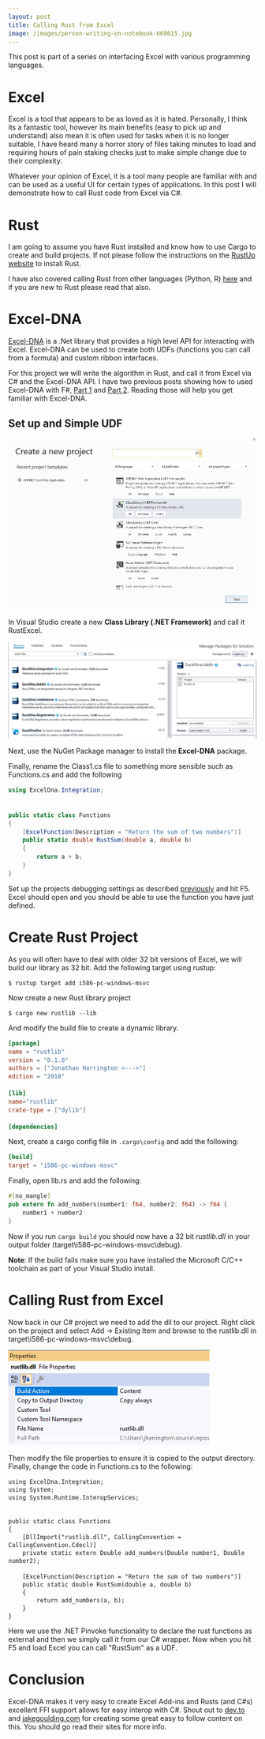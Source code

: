 ```yaml
---
layout: post
title: Calling Rust from Excel
image: /images/person-writing-on-notebook-669615.jpg
---
```


This post is part of a series on interfacing Excel with various programming languages.

# Excel

Excel is a tool that appears to be as loved as it is hated. Personally, I think its a fantastic tool, however its main benefits (easy to pick up and understand) also mean it is often used for tasks when it is no longer suitable, I have heard many a horror story of files taking minutes to load and requiring hours of pain staking checks just to make simple change due to their complexity.

Whatever your opinion of Excel, it is a tool many people are familiar with and can be used as a useful UI for certain types of applications. In this post I will demonstrate how to call Rust code from Excel via C#.

# Rust

I am going to assume you have Rust installed and know how to use Cargo to create and build projects. If not please follow the instructions on the [RustUp website](https://rustup.rs/) to install Rust.

I have also covered calling Rust from other languages (Python, R) [here](https://blog.jonharrington.org/rust-and-swig/) and if you are new to Rust please read that also.

# Excel-DNA

[Excel-DNA](https://excel-dna.net/) is a .Net library that provides a high level API for interacting with Excel. Excel-DNA can be used to create both UDFs (functions you can call from a formula) and custom ribbon interfaces.

For this project we will write the algorithm in Rust, and call it from Excel via C# and the Excel-DNA API. I have two previous posts showing how to used Excel-DNA with F#, [Part 1][1] and [Part 2][2]. Reading those will help you get familiar with Excel-DNA.

## Set up and Simple UDF

![Create New Project](/images/excel_rust/create_new.jpg)

In Visual Studio create a new **Class Library (.NET Framework)** and call it RustExcel.



![Install ExcelDna.Addin Package](/images/excel_rust/install_pkg.jpg)

Next, use the NuGet Package manager to install the **Excel-DNA** package. 

Finally, rename the Class1.cs file to something more sensible such as Functions.cs and add the following

```C#
using ExcelDna.Integration;


public static class Functions
{
    [ExcelFunction(Description = "Return the sum of two numbers")]
    public static double RustSum(double a, double b)
    {
        return a + b;
    }
}
```

Set up the projects debugging settings as described [previously][1] and hit F5. Excel should open and you should be able to use the function you have just defined.



# Create Rust Project

As you will often have to deal with older 32 bit versions of Excel, we will build our library as 32 bit. Add the following target using rustup:

```
$ rustup target add i586-pc-windows-msvc
```

Now create a new Rust library project

```
$ cargo new rustlib --lib
```

And modify the build file to create a dynamic library.

```toml
[package]
name = "rustlib"
version = "0.1.0"
authors = ["Jonathan Harrington <--->"]
edition = "2018"

[lib]
name="rustlib"
crate-type = ["dylib"]

[dependencies]
```

Next, create a cargo config file in `.cargo\config` and add the following:

```toml
[build]
target = "i586-pc-windows-msvc"
```

Finally, open lib.rs and add the following:

```Rust
#[no_mangle]
pub extern fn add_numbers(number1: f64, number2: f64) -> f64 {
    number1 + number2
}
```

Now if you run `cargo build` you should now have a 32 bit *rustlib.dll* in your output folder (target\i586-pc-windows-msvc\debug).

**Note**: If the build fails make sure you have installed the Microsoft C/C++ toolchain as part of your Visual Studio install.



# Calling Rust from Excel

Now back in our C# project we need to add the dll to our project. Right click on the project and select Add -> Existing Item and browse to the rustlib.dll in target\i586-pc-windows-msvc\debug. 

![](/images/excel_rust/rustlib_props.png)

Then modify the file properties to ensure it is copied to the output directory. Finally, change the code in Functions.cs to the following:

```
using ExcelDna.Integration;
using System;
using System.Runtime.InteropServices;


public static class Functions
{
    [DllImport("rustlib.dll", CallingConvention = CallingConvention.Cdecl)]
    private static extern Double add_numbers(Double number1, Double number2);

    [ExcelFunction(Description = "Return the sum of two numbers")]
    public static double RustSum(double a, double b)
    {
        return add_numbers(a, b);
    }
}
```

Here we use the .NET Pinvoke functionality to declare the rust functions as external and then we simply call it from our C# wrapper. Now when you hit F5 and load Excel you can call "RustSum" as a UDF.


# Conclusion

Excel-DNA makes it very easy to create Excel Add-ins and Rusts (and C#s) excellent FFI support allows for easy interop with C#. Shout out to [dev.to](https://dev.to/living_syn/calling-rust-from-c-6hk) and [jakegoulding.com](http://jakegoulding.com/rust-ffi-omnibus/) for creating some great easy to follow content on this. You should go read their sites for more info.


[1]: https://blog.jonharrington.org/fsharp_excel_addin/
[2]: https://blog.jonharrington.org/fsharp_excel_addin-pt2/
